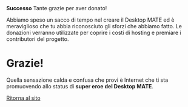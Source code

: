 <!--
.. title: Donatione eseguita con successo
.. slug: donation-completed
.. date: 2014-11-04 22:23:23
.. tags:
.. link:
.. description:
-->

<div class="alert alert-success"><strong>Successo</strong> Tante grazie per aver donato!</div>

Abbiamo speso un sacco di tempo nel creare il Desktop MATE ed è meraviglioso che tu abbia riconosciuto gli sforzi
che abbiamo fatto. Le donazioni verranno utilizzate per coprire i costi di hosting e premiare i contributori del progetto.

<div class="bs-component">
    <div class="jumbotron">
        <h1>Grazie!</h1>
        <p>Quella sensazione calda e confusa che provi è Internet
        che ti sta promuovendo allo status di <b>super eroe del Desktop MATE</b>.</p>
        <a href="/" class="btn btn-primary btn-lg">Ritorna al sito</a>
        </p>
    </div>
</div>
